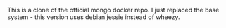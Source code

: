This is a clone of the official mongo docker repo.
I just replaced the base system - this version uses debian jessie instead of wheezy.


